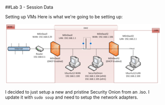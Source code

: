 ##Lab 3 - Session Data

Setting up VMs
Here is what we're going to be setting up:

![The Setup](https://github.com/johnschriner/presentations/blob/master/the_setup.png )

I decided to just setup a new and pristine Security Onion from an .iso.
I update it with 
<code>sudo soup</code> and need to setup the network adapters.
